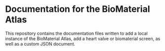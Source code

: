 <h1> Documentation for the BioMaterial Atlas </h1>

This repository contains the documentation files written to add a local instance of the BioMaterial Atlas, add a heart valve or biomaterial screen, as well as a custom JSON document.
